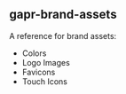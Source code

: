 ## gapr-brand-assets

A reference for brand assets:

- Colors
- Logo Images
- Favicons
- Touch Icons
